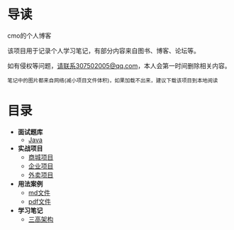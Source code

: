 # 导读

cmo的个人博客

该项目用于记录个人学习笔记，有部分内容来自图书、博客、论坛等。

如有侵权等问题，请联系307502005@qq.com，本人会第一时间删除相关内容。

<small>笔记中的图片都来自网络(减小项目文件体积)，如果加载不出来，建议下载该项目到本地阅读</small>

# 目录

* **面试题库**
    * [Java](/面试题库/Java/README)
* **实战项目**
    * [商城项目](/实战项目/商城项目/README)
    * [企业项目](/实战项目/企业项目/README)
    * [外卖项目](/实战项目/外卖项目/README)
* **用法案例**
    * [md文件](/用法案例/md文件/README)
    * [pdf文件](/用法案例/pdf文件/README)
* **学习笔记**
    * [三高架构](/学习笔记/三高架构/README)
